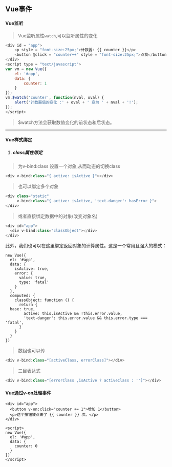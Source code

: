 ## Vue事件



#### Vue监听

 > Vue监听属性```watch```,可以监听属性的变化

```javascript
<div id = "app">
    <p style = "font-size:25px;">计数器: {{ counter }}</p>
    <button @click = "counter++" style = "font-size:25px;">点我</button>
</div>
<script type = "text/javascript">
var vm = new Vue({
    el: '#app',
    data: {
        counter: 1
    }
});
vm.$watch('counter', function(nval, oval) {
    alert('计数器值的变化 :' + oval + ' 变为 ' + nval + '!');
});
</script>
```

 > $watch方法会获取数值变化的前状态和后状态。

------



#### Vue样式绑定

 1. ##### class属性绑定

 > 为v-bind:class 设置一个对象,从而动态的切换class

```javascript
<div v-bind:class="{ active: isActive }"></div>
```

 > 也可以绑定多个对象

 ```javascript
 <div class="static"
      v-bind:class="{ active: isActive, 'text-danger': hasError }">
 </div>
 ```

 > 或者直接绑定数据中的对象(改变对象名)

```javascript
<div id="app">
  <div v-bind:class="classObject"></div>
</div>
```

  此外，我们也可以在这里绑定返回对象的计算属性。这是一个常用且强大的模式：
 ```vue
 new Vue({
   el: '#app',
   data: {
     isActive: true,
     error: {
       value: true,
       type: 'fatal'
     }
   },
   computed: {
     classObject: function () {
       return {
   base: true,
         active: this.isActive && !this.error.value,
         'text-danger': this.error.value && this.error.type === 'fatal',
       }
     }
   }
 })
 ```

 > 数组也可以传

 ```javascript
 <div v-bind:class="[activeClass, errorClass]"></div>
 ```

 > 三目表达式

 ```javascript
 <div v-bind:class="[errorClass ,isActive ? activeClass : '']"></div>
 ```



#### Vue通过v-on处理事件

```vue
<div id="app">
  <button v-on:click="counter += 1">增加 1</button>
  <p>这个按钮被点击了 {{ counter }} 次。</p>
</div>
 
<script>
new Vue({
  el: '#app',
  data: {
    counter: 0
  }
})
</script>
```

